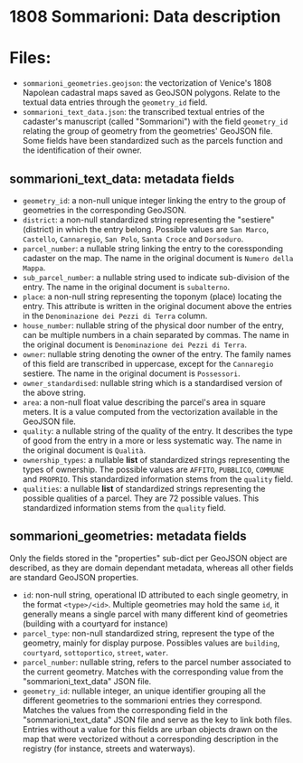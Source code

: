 # 1808 Sommarioni: Data description

# Files:
* `sommarioni_geometries.geojson`: the vectorization of Venice's 1808 Napolean cadastral maps saved as GeoJSON polygons. Relate to the textual data entries through the `geometry_id` field.
* `sommarioni_text_data.json`: the transcribed textual entries of the cadaster's manuscript (called "Sommarioni") with the field `geometry_id` relating the group of geometry from the geometries' GeoJSON file. Some fields have been standardized such as the parcels function and the identification of their owner.

## sommarioni_text_data: metadata fields
- `geometry_id`: a non-null unique integer linking the entry to the group of geometries in the corresponding GeoJSON. 
- `district`: a non-null standardized string representing the "sestiere" (district) in which the entry belong. Possible values are  `San Marco`, `Castello`, `Cannaregio`, `San Polo`, `Santa Croce` and `Dorsoduro`.
- `parcel_number`: a nullable string linking the entry to the coressponding cadaster on the map. The name in the original document is `Numero della Mappa`.
- `sub_parcel_number`: a nullable string used to indicate sub-division of the entry. The name in the original document is `subalterno`.
- `place`: a non-null string representing the toponym (place) locating the entry. This attribute is written in the original document above the entries in the `Denominazione dei Pezzi di Terra` column.
- `house_number`: nullable string of the physical door number of the entry, can be multiple numbers in a chain separated by commas. The name in the original document is `Denominazione dei Pezzi di Terra`.
- `owner`: nullable string denoting the owner of the entry. The family names of this field are transcribed in uppercase, except for the `Cannaregio` sestiere. The name in the original document is `Possessori`.
- `owner_standardised`: nullable string which is a standardised version of the above string.
- `area`: a non-null float value describing the parcel's area in square meters. It is a value computed from the vectorization available in the GeoJSON file.
- `quality`: a nullable string of the quality of the entry. It describes the type of good from the entry in a more or less systematic way. The name in the original document is `Qualità`.
- `ownership_types`: a nullable **list** of standardized strings representing the types of ownership. The possible values are `AFFITO`, `PUBBLICO`, `COMMUNE` and `PROPRIO`. This standardized information stems from the `quality` field.
- `qualities`: a nullable **list** of standardized strings representing the possible qualities of a parcel. They are 72 possible values. This standardized information stems from the `quality` field.

## sommarioni_geometries: metadata fields
Only the fields stored in the "properties" sub-dict per GeoJSON object are described, as they are domain dependant metadata, whereas all other fields are standard GeoJSON properties.
- `id`: non-null string, operational ID attributed to each single geometry, in the format `<type>/<id>`. Multiple geometries may hold the same `id`, it generally means a single parcel with many different kind of geometries (building with a courtyard for instance)
- `parcel_type`: non-null standardized string, represent the type of the geometry, mainly for display purpose. Possibles values are `building`, `courtyard`, `sottoportico`, `street`, `water`.
- `parcel_number`: nullable string, refers to the parcel number associated to the current geometry. Matches with the corresponding value from the "sommarioni_text_data" JSON file. 
- `geometry_id`: nullable integer, an unique identifier grouping all the different geometries to the sommarioni entries they correspond. Matches the values from the corresponding field in the "sommarioni_text_data" JSON file and serve as the key to link both files. Entries without a value for this fields are urban objects drawn on the map that were vectorized without a corresponding description in the registry (for instance, streets and waterways).
